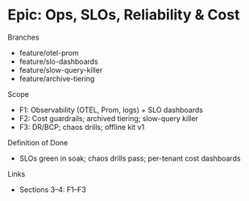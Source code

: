 # Epic: Ops, SLOs, Reliability & Cost

Branches

- feature/otel-prom
- feature/slo-dashboards
- feature/slow-query-killer
- feature/archive-tiering

Scope

- F1: Observability (OTEL, Prom, logs) + SLO dashboards
- F2: Cost guardrails; archived tiering; slow-query killer
- F3: DR/BCP; chaos drills; offline kit v1

Definition of Done

- SLOs green in soak; chaos drills pass; per-tenant cost dashboards

Links

- Sections 3–4: F1–F3
